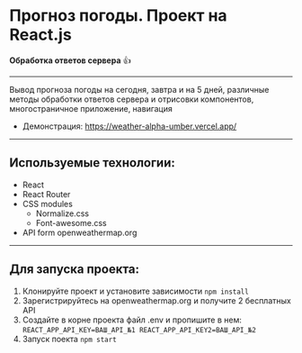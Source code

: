# Прогноз погоды. Проект на React.js
**Обработка ответов сервера** 👍
___
Вывод прогноза погоды на сегодня, завтра и на 5 дней, различные методы обработки ответов сервера и отрисовки компонентов, многостраничное приложение, навигация
+ Демонстрация: https://weather-alpha-umber.vercel.app/
___
## Используемые технологии:
+ React
+ React Router
+ CSS modules
    + Normalize.css
    + Font-awesome.css
+ API form openweathermap.org
___
## Для запуска проекта:
1. Клонируйте проект и установите зависимости
   `npm install`
2. Зарегистрируйтесь на openweathermap.org и получите 2 бесплатных API
3. Создайте в корне проекта файл .env и пропишите в нем:
   `REACT_APP_API_KEY=ВАШ_API_№1
   REACT_APP_API_KEY2=ВАШ_API_№2`
4. Запуск поекта
   `npm start`
